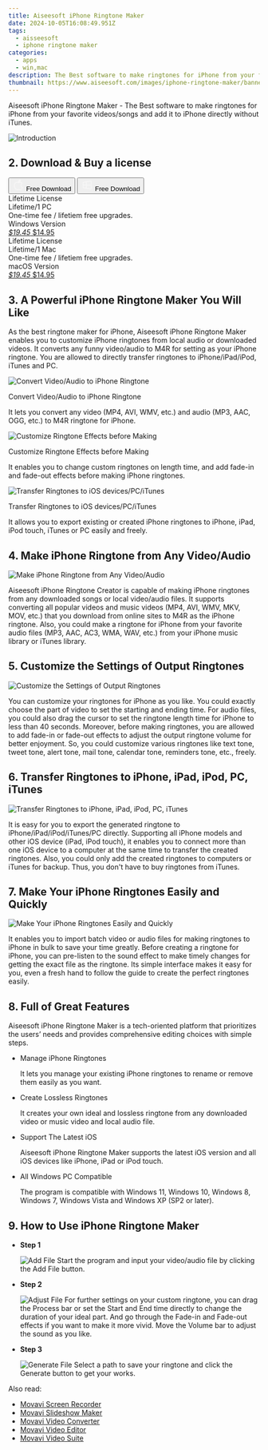 ```yaml
---
title: Aiseesoft iPhone Ringtone Maker
date: 2024-10-05T16:08:49.951Z
tags: 
  - aisseesoft
  - iphone ringtone maker
categories: 
  - apps
  - win,mac
description: The Best software to make ringtones for iPhone from your favorite videos/songs and add it to iPhone directly without iTunes.
thumbnail: https://www.aiseesoft.com/images/iphone-ringtone-maker/banner.svg
---
```


Aiseesoft iPhone Ringtone Maker - The Best software to make ringtones for iPhone from your favorite videos/songs and add it to iPhone directly without iTunes.

![Introduction](https://www.aiseesoft.com/images/iphone-ringtone-maker/banner.svg)

## 2. Download & Buy a license

<div class="mx-auto flex items-center justify-center space-x-4">
  <button 
  onclick="javascript:window.open('https://secure.2checkout.com/order/checkout.php?PRODS=3851645&QTY=1&CART=1&CARD=1&COUPON=AISEOHC&DESIGN_TYPE=2&SHORT_FORM=1&AFFILIATE=108875', '_blank');
    window.open('https://download.aiseesoft.com/mac/iphone-ringtone-maker.dmg', '_blank');void(0);"
  class="flex flex-row font-bold rounded-lg text-lg w-48 h-16 bg-[#FF8014] text-[#ffffff] items-center justify-center p-2">
    <svg width="24px" height="24px" viewBox="0 0 24 24" xmlns="http://www.w3.org/2000/svg" color="#ffffff" fill="none" stroke="currentColor" stroke-width="3" stroke-linecap="round" stroke-linejoin="round"><path d="M16 2C16.3632 4.17921 14.0879 5.83084 12.8158 6.57142C12.4406 6.78988 12.0172 6.5117 12.0819 6.08234C12.2993 4.63878 13.0941 2.00008 16 2Z" stroke="#f8f7f7" stroke-width="1.5"></path><path d="M9 6.5C9.89676 6.5 10.6905 6.69941 11.2945 6.92013C12.0563 7.19855 12.9437 7.19854 13.7055 6.92012C14.3094 6.6994 15.1032 6.5 15.9999 6.5C17.0852 6.5 18.4649 7.08889 19.4999 8.26666C16 11 17 15.5 20.269 16.6916C19.2253 19.5592 17.2413 21.5 15.4999 21.5C13.9999 21.5 14 20.8 12.5 20.8C11 20.8 11 21.5 9.5 21.5C7 21.5 4 17.5 4 12.5C4 8.5 7 6.5 9 6.5Z" stroke="#f8f7f7" stroke-width="1.5"></path></svg>    
    <span class="font-medium mx-auto">Free Download</span>  
  </button>
  <button 
  onclick="javascript:window.open('https://secure.2checkout.com/order/checkout.php?PRODS=3851644&QTY=1&CART=1&CARD=1&COUPON=AISEOHC&DESIGN_TYPE=2&SHORT_FORM=1&AFFILIATE=108875', '_blank');
    window.open('https://download.aiseesoft.com/iphone-ringtone-maker.exe', '_blank');void(0);"
  class="flex flex-row font-bold rounded-lg text-lg w-48 h-16 bg-[#FF8014] text-[#ffffff] items-center justify-center p-2">
    <svg width="24px" height="24px" viewBox="0 0 24 24" xmlns="http://www.w3.org/2000/svg" color="#ffffff" fill="none" stroke="currentColor" stroke-width="3" stroke-linecap="round" stroke-linejoin="round"><path d="M4 16.9865V7.01353C4 6.71792 4.21531 6.46636 4.50737 6.42072L19.3074 4.10822C19.6713 4.05137 20 4.33273 20 4.70103V19.299C20 19.6673 19.6713 19.9486 19.3074 19.8918L4.50737 17.5793C4.21531 17.5336 4 17.2821 4 16.9865Z" stroke="#f8f7f7" stroke-width="1.5"></path><path d="M4 12H20" stroke="#f8f7f7" stroke-width="1.5"></path><path d="M10.5 5.5V18.5" stroke="#f8f7f7" stroke-width="1.5"></path></svg>
    <span class="font-medium mx-auto">Free Download</span>  
  </button>
</div>

<div class="mx-auto flex items-center justify-center">
  <div class="m-8 grid grid-cols-1 gap-6 xl:grid-cols-2">
    <div class="flex w-full flex-col rounded-2xl bg-[#ffffff] text-[#374151] shadow-xl xl:w-96">
      <div class="flex h-full flex-col p-8">
        <div class="pb-6 text-3xl font-bold">Lifetime License</div>
        <div class="pb-12 text-lg">
          Lifetime/1 PC
          <div class="text-xs">One-time fee / lifetiem free upgrades.</div>
          <div class="text-xs">Windows Version</div>
        </div>
        <div class="flex flex-col gap-3 text-base"></div>
        <div class="flex flex-grow"></div>
        <div class="flex pt-10">
          <a href="https://secure.2checkout.com/order/checkout.php?PRODS=3851644&QTY=1&CART=1&CARD=1&COUPON=AISEOHC&DESIGN_TYPE=2&SHORT_FORM=1&AFFILIATE=108875" class="w-full transform cursor-pointer rounded-lg bg-[#7e22ce] p-3 text-center text-xl font-bold !text-[#ffffff] !no-underline transition-transform hover:bg-purple-800 active:scale-95"> 
           <em class="text-base line-through !text-[#c5c5c5]">$19.45</em>
            $14.95
          </a>
        </div>
      </div>
    </div>
    <div class="flex w-full flex-col rounded-2xl bg-[#ffffff] text-[#374151] shadow-xl xl:w-96">
      <div class="flex h-full flex-col p-8">
        <div class="pb-6 text-3xl font-bold">Lifetime License</div>
        <div class="pb-12 text-lg">
          Lifetime/1 Mac
          <div class="text-xs">One-time fee / lifetiem free upgrades.</div>
          <div class="text-xs">macOS Version</div>
        </div>
        <div class="flex flex-col gap-3 text-base"></div>
        <div class="flex flex-grow"></div>
        <div class="flex pt-10">
          <a href="https://secure.2checkout.com/order/checkout.php?PRODS=3851645&QTY=1&CART=1&CARD=1&COUPON=AISEOHC&DESIGN_TYPE=2&SHORT_FORM=1&AFFILIATE=108875" class="w-full transform cursor-pointer rounded-lg bg-[#7e22ce] p-3 text-center text-xl font-bold !text-[#ffffff] !no-underline transition-transform hover:bg-purple-800 active:scale-95">
           <em class="text-base line-through !text-[#c5c5c5]">$19.45</em>
            $14.95
          </a>
        </div>
      </div>
    </div>   
  </div>
</div>

## 3. A Powerful iPhone Ringtone Maker You Will Like

As the best ringtone maker for iPhone, Aiseesoft iPhone Ringtone Maker enables you to customize iPhone ringtones from local audio or downloaded videos. It converts any funny video/audio to M4R for setting as your iPhone ringtone. You are allowed to directly transfer ringtones to iPhone/iPad/iPod, iTunes and PC.

![Convert Video/Audio to iPhone Ringtone](https://www.aiseesoft.com/images/iphone-ringtone-maker/make-ringtone.svg)

Convert Video/Audio to iPhone Ringtone

It lets you convert any video (MP4, AVI, WMV, etc.) and audio (MP3, AAC, OGG, etc.) to M4R ringtone for iPhone.

![Customize Ringtone Effects before Making](https://www.aiseesoft.com/images/iphone-ringtone-maker/ringtone-setting.svg)

Customize Ringtone Effects before Making

It enables you to change custom ringtones on length time, and add fade-in and fade-out effects before making iPhone ringtones.

![Transfer Ringtones to iOS devices/PC/iTunes](https://www.aiseesoft.com/images/iphone-ringtone-maker/share-ringtone.svg)

Transfer Ringtones to iOS devices/PC/iTunes

It allows you to export existing or created iPhone ringtones to iPhone, iPad, iPod touch, iTunes or PC easily and freely.

## 4. Make iPhone Ringtone from Any Video/Audio

![Make iPhone Ringtone from Any Video/Audio](https://www.aiseesoft.com/images/iphone-ringtone-maker/audio-and-video-conversion.svg)

Aiseesoft iPhone Ringtone Creator is capable of making iPhone ringtones from any downloaded songs or local video/audio files. It supports converting all popular videos and music videos (MP4, AVI, WMV, MKV, MOV, etc.) that you download from online sites to M4R as the iPhone ringtone. Also, you could make a ringtone for iPhone from your favorite audio files (MP3, AAC, AC3, WMA, WAV, etc.) from your iPhone music library or iTunes library.

## 5. Customize the Settings of Output Ringtones

![Customize the Settings of Output Ringtones](https://www.aiseesoft.com/images/iphone-ringtone-maker/edit-ringtone.svg)

You can customize your ringtones for iPhone as you like. You could exactly choose the part of video to set the starting and ending time. For audio files, you could also drag the cursor to set the ringtone length time for iPhone to less than 40 seconds. Moreover, before making ringtones, you are allowed to add fade-in or fade-out effects to adjust the output ringtone volume for better enjoyment. So, you could customize various ringtones like text tone, tweet tone, alert tone, mail tone, calendar tone, reminders tone, etc., freely.

## 6. Transfer Ringtones to iPhone, iPad, iPod, PC, iTunes

![Transfer Ringtones to iPhone, iPad, iPod, PC, iTunes](https://www.aiseesoft.com/images/iphone-ringtone-maker/match-devices-and-itune.svg)

It is easy for you to export the generated ringtone to iPhone/iPad/iPod/iTunes/PC directly. Supporting all iPhone models and other iOS device (iPad, iPod touch), it enables you to connect more than one iOS device to a computer at the same time to transfer the created ringtones. Also, you could only add the created ringtones to computers or iTunes for backup. Thus, you don't have to buy ringtones from iTunes.

## 7. Make Your iPhone Ringtones Easily and Quickly

![Make Your iPhone Ringtones Easily and Quickly](https://www.aiseesoft.com/images/iphone-ringtone-maker/batch-conversion.svg)

It enables you to import batch video or audio files for making ringtones to iPhone in bulk to save your time greatly. Before creating a ringtone for iPhone, you can pre-listen to the sound effect to make timely changes for getting the exact file as the ringtone. Its simple interface makes it easy for you, even a fresh hand to follow the guide to create the perfect ringtones easily.

## 8. Full of Great Features

Aiseesoft iPhone Ringtone Maker is a tech-oriented platform that prioritizes the users’ needs and provides comprehensive editing choices with simple steps.

-   Manage iPhone Ringtones
    
    It lets you manage your existing iPhone ringtones to rename or remove them easily as you want.
    
-   Create Lossless Ringtones
    
    It creates your own ideal and lossless ringtone from any downloaded video or music video and local audio file.
    

-   Support The Latest iOS
    
    Aiseesoft iPhone Ringtone Maker supports the latest iOS version and all iOS devices like iPhone, iPad or iPod touch.
    
-   All Windows PC Compatible
    
    The program is compatible with Windows 11, Windows 10, Windows 8, Windows 7, Windows Vista and Windows XP (SP2 or later).
    
## 9. How to Use iPhone Ringtone Maker

-   **Step 1**
    
    ![Add File](https://www.aiseesoft.com/images/iphone-ringtone-maker/add-file.jpg)
    Start the program and input your video/audio file by clicking the Add File button.
    
-   **Step 2**
    
    ![Adjust File](https://www.aiseesoft.com/images/iphone-ringtone-maker/adjust-file.jpg)
    For further settings on your custom ringtone, you can drag the Process bar or set the Start and End time directly to change the duration of your ideal part. And go through the Fade-in and Fade-out effects if you want to make it more vivid. Move the Volume bar to adjust the sound as you like.
    
-   **Step 3**
    
    ![Generate File](https://www.aiseesoft.com/images/iphone-ringtone-maker/generate-file.jpg)
    Select a path to save your ringtone and click the Generate button to get your works.

<ins class="adsbygoogle"
      style="display:block"
      data-ad-client="ca-pub-7571918770474297"
      data-ad-slot="8358498916"
      data-ad-format="auto"
      data-full-width-responsive="true"></ins>

<span class="atpl-alsoreadstyle">Also read:</span>
<div><ul>
<li><a href="https://tools.techidaily.com/movavi/screen-recorder/"><u>Movavi Screen Recorder</u></a></li>
<li><a href="https://tools.techidaily.com/movavi/slideshow-maker/"><u>Movavi Slideshow Maker</u></a></li>
<li><a href="https://tools.techidaily.com/movavi/video-converter/"><u>Movavi Video Converter</u></a></li>
<li><a href="https://tools.techidaily.com/movavi/video-editor/"><u>Movavi Video Editor</u></a></li>
<li><a href="https://tools.techidaily.com/movavi/video-suite/"><u>Movavi Video Suite</u></a></li>
</ul></div>

